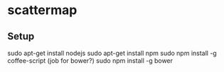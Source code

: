 scattermap
==========

Setup
-----
sudo apt-get install nodejs
sudo apt-get install npm
sudo npm install -g coffee-script (job for bower?)
sudo npm install -g bower
